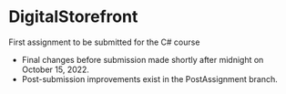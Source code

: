 # DigitalStorefront
First assignment to be submitted for the C# course

- Final changes before submission made shortly after midnight on October 15, 2022.
- Post-submission improvements exist in the PostAssignment branch.
